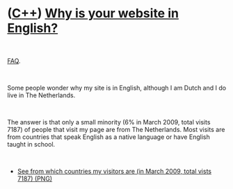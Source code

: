 
 

 

 

 

 

([C++](Cpp.md)) [Why is your website in English?](CppWhyEnglish.md)
=====================================================================

 

[FAQ](CppFaq.md).

 

Some people wonder why my site is in English, although I am Dutch and I
do live in The Netherlands.

 

The answer is that only a small minority (6% in March 2009, total visits
7187) of people that visit my page are from The Netherlands. Most visits
are from countries that speak English as a native language or have
English taught in school.

 

-   [See from which countries my visitors are (in March 2009, total
    vists 7187) (PNG)](CppWhyEnglish.PNG)

 

 

 

 

 

 

